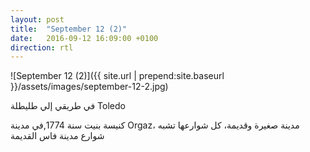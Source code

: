 ```yaml
---
layout: post
title:  "September 12 (2)"
date:   2016-09-12 16:09:00 +0100
direction: rtl
---
```


![September 12 (2)]({{ site.url | prepend:site.baseurl }}/assets/images/september-12-2.jpg)

في طريقي إلي طليطلة Toledo

كنيسة بنيت سنة 1774,في مدينة Orgaz، مدينة صغيرة وقديمة، كل شوارعها تشبه شوارع مدينة فاس القديمة